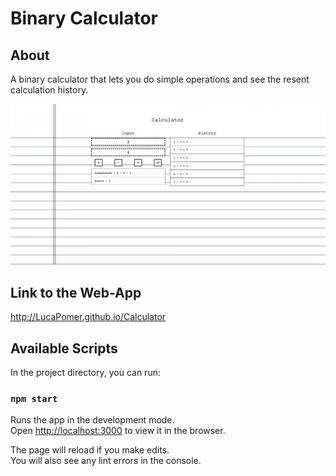 # Binary Calculator

## About

A binary calculator that lets you do simple operations and see the resent calculation history.

![screenshot](pc.png)

## Link to the Web-App 

http://LucaPomer.github.io/Calculator

## Available Scripts

In the project directory, you can run:

### `npm start`

Runs the app in the development mode.<br />
Open [http://localhost:3000](http://localhost:3000) to view it in the browser.

The page will reload if you make edits.<br />
You will also see any lint errors in the console.


